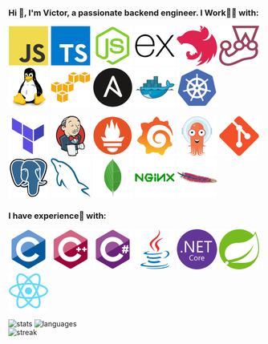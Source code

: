 ### Hi 👋, I'm Victor, a passionate backend engineer. I Work👨‍💻 with:

[![javascript](assets/apps_tools/javascript.svg)](https://developer.mozilla.org) 
[![typescript](assets/apps_tools/typescript.svg)](https://typescriptlang.org) 
[![nodejs](assets/apps_tools/nodejs.svg)](https://nodejs.org)
[![express](assets/apps_tools/express.svg)](https://expressjs.com)
[![nestjs](assets/apps_tools/nestjs.svg)](https://nestjs.com)
[![jest](assets/apps_tools/jest.svg)](https://jestjs.io)
[![linux](assets/apps_tools/linux.svg)](https://linux.org)
[![aws](assets/apps_tools/aws.svg)](https://aws.amazon.com)
[![ansible](assets/apps_tools/ansible.svg)](https://ansible.com)
[![docker](assets/apps_tools/docker.svg)](https://docker.com)
[![kubernetes](assets/apps_tools/kubernetes.svg)](https://kubernetes.io) <br/>

[![terraform](assets/apps_tools/terraform.svg)](https://terraform.io)
[![jenkins](assets/apps_tools/jenkins.svg)](https://jenkins.io)
[![prometheus](assets/apps_tools/prometheus.svg)](https://prometheus.io)
[![grafana](assets/apps_tools/grafana.svg)](https://grafana.com)
[![argocd](assets/apps_tools/argocd.svg)](https://argoproj.github.io)
[![git](assets/apps_tools/git.svg)](https://git-scm.com)
[![postgresql](assets/apps_tools/postgresql.svg)](https://postgresql.org)
[![mysql](assets/apps_tools/mysql.svg)](https://mysql.com)
[![mongodb](assets/apps_tools/mongodb.svg)](https://mongodb.com)
[![nginx](assets/apps_tools/nginx.svg)](https://nginx.org)
[![apache](assets/apps_tools/apache.svg)](httpd.apache.org)

### I have experience🚀 with:

[![c](assets/apps_tools/c.svg)](https://cprogramming.com)
[![cplusplus](assets/apps_tools/cplusplus.svg)](https://w3schools.com/cpp)
[![csharp](assets/apps_tools/csharp.svg)](https://w3schools.com/cs)
[![java](assets/apps_tools/java.svg)](https://java.com)
[![dotnetcore](assets/apps_tools/dotnetcore.svg)](https://dotnet.microsoft.com)
[![spring](assets/apps_tools/spring.svg)](https://spring.io)
[![reactjs](assets/apps_tools/react.svg)](https://reactjs.org)<br/>

![stats](https://github-readme-stats.vercel.app/api?username=everman32&theme=github_dark&show_icons=true&count_private=true&hide_border=true&card_width=400px&line_height=20)
![languages](https://github-readme-stats.vercel.app/api/top-langs/?username=everman32&theme=github_dark&layout=compact&count_private=true&hide_border=true) <br/>
![streak](https://github-readme-streak-stats.herokuapp.com/?user=everman32&theme=github-dark&hide_border=true&dates=4C8EDA&ring=4C8EDA&stroke=1F6FEA&fire=EB5454)